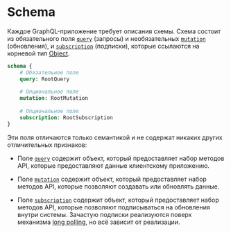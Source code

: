 # Schema

Каждое GraphQL-приложение требует описания схемы. 
Схема состоит из обязательного поля 
[`query`](/sdl/schema/query) (запросы) и необязательных 
[`mutation`](/sdl/schema/mutation) (обновления), и 
[`subscription`](/sdl/schema/subscription) (подписки), 
которые ссылаются на корневой тип [Object](/sdl/object).

```graphql
schema {
    # Обязательное поле
    query: RootQuery
    
    # Опциональное поле
    mutation: RootMutation
    
    # Опциональное поле
    subscription: RootSubscription
}
```

Эти поля отличаются только семантикой и не содержат никаких других 
отличительных признаков: 

- Поле [`query`](/sdl/schema/query) содержит объект, который предоставляет набор 
методов API, которые предоставляют данные клиентскому приложению.

- Поле [`mutation`](/sdl/schema/mutation) содержит объект, который предоставляет набор
методов API, которые позволяют создавать или обновлять данные.

- Поле [`subscription`](/sdl/schema/subscription) содержит объект, который предоставляет
набор методов API, которые позволяют подписываться на обновления 
внутри системы. Зачастую подписки реализуются поверх механизма
[long polling](https://ru.wikipedia.org/wiki/%D0%A2%D0%B5%D1%85%D0%BD%D0%BE%D0%BB%D0%BE%D0%B3%D0%B8%D1%8F_push), но всё зависит от реализации.
